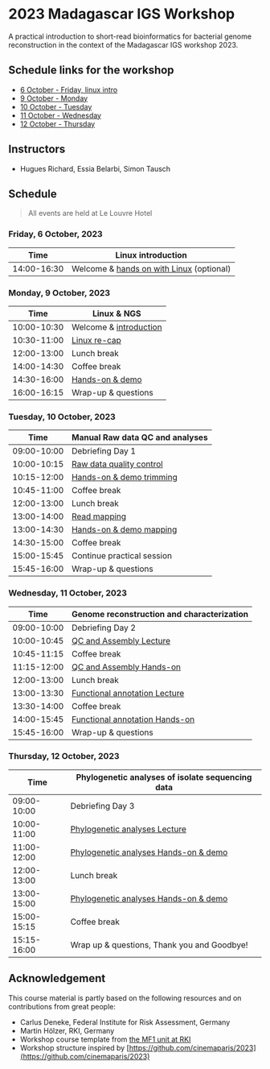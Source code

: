 # 2023 Madagascar IGS Workshop 

A practical introduction to short-read bioinformatics for bacterial genome reconstruction in the context of the Madagascar IGS workshop 2023.

## Schedule links for the workshop
* [6 October - Friday, linux intro](#0)
* [9 October - Monday](#1)  
* [10 October - Tuesday](#2)  
* [11 October - Wednesday](#3)  
* [12 October - Thursday](#4)  

## Instructors

* Hugues Richard, Essia Belarbi, Simon Tausch

## Schedule

> All events are held at Le Louvre Hotel

### <a name="1"></a> Friday, 6 October, 2023
| Time        | Linux introduction |
| --          | --               |
| 14:00-16:30 | Welcome & [hands on with Linux](day00-Friday/general.md) (optional)|


### <a name="1"></a> Monday, 9 October, 2023
| Time        | Linux & NGS |
| --          | --               |
| 10:00-10:30 | Welcome & [introduction](day01-monday/general.md) |
| 10:30-11:00 | [Linux re-cap](day01-monday/linux.md) |
| 12:00-13:00 | Lunch break |
| 14:00-14:30 | Coffee break |
| 14:30-16:00 | [Hands-on & demo](day01-monday/hands-on.md) |
| 16:00-16:15 | Wrap-up & questions |

### <a name="2"></a> Tuesday, 10 October, 2023

| Time        | Manual Raw data QC and analyses|
| --          | --               |
| 09:00-10:00 | Debriefing Day 1 |
| 10:00-10:15 | [Raw data quality control](day02-tuesday/trimming.md) |
| 10:15-12:00 | [Hands-on & demo trimming](day02-tuesday/trimming.md) |
| 10:45-11:00 | Coffee break |
| 12:00-13:00 | Lunch break |
| 13:00-14:00 | [Read mapping](day02-tuesday/mapping.md) |
| 13:00-14:30 | [Hands-on & demo mapping](day02-tuesday/mapping.md) |
| 14:30-15:00 | Coffee break |
| 15:00-15:45 | Continue practical session |
| 15:45-16:00 | Wrap-up & questions |


### <a name="3"></a> Wednesday, 11 October, 2023

| Time        | Genome reconstruction and characterization |
| --          | --               |
| 09:00-10:00 | Debriefing Day 2 |
| 10:00-10:45 | [QC and Assembly Lecture](day03-wednesday/aquamis.md) |
| 10:45-11:15 | Coffee break |
| 11:15-12:00 | [QC and Assembly Hands-on](day03-wednesday/aquamis.md) |
| 12:00-13:00 | Lunch break |
| 13:00-13:30 | [Functional annotation Lecture](day03-wednesday/functionalannotation.md) |
| 13:30-14:00 | Coffee break |
| 14:00-15:45 | [Functional annotation Hands-on](day03-wednesday/functionalannotation.md) |
| 15:45-16:00 | Wrap-up & questions |

### <a name="4"></a> Thursday, 12 October, 2023

| Time        | Phylogenetic analyses of isolate sequencing data |
| --          | --               |
| 09:00-10:00 | Debriefing Day 3 |
| 10:00-11:00 | [Phylogenetic analyses Lecture](day04-thursday/phylogeny.md) |
| 11:00-12:00 | [Phylogenetic analyses Hands-on & demo](day04-thursday/phylogeny.md) |
| 12:00-13:00 | Lunch break |
| 13:00-15:00 | [Phylogenetic analyses Hands-on & demo](day04-thursday/phylogeny.md) |
| 15:00-15:15 | Coffee break |
| 15:15-16:00 | Wrap up & questions, Thank you and Goodbye! |

## Acknowledgement

This course material is partly based on the following resources and on contributions from great people:

* Carlus Deneke, Federal Institute for Risk Assessment, Germany
* Martin Hölzer, RKI, Germany
* Workshop course template from [the MF1 unit at RKI](https://github.com/rki-mf1/)
* Workshop structure inspired by [https://github.com/cinemaparis/2023](https://github.com/cinemaparis/2023)
